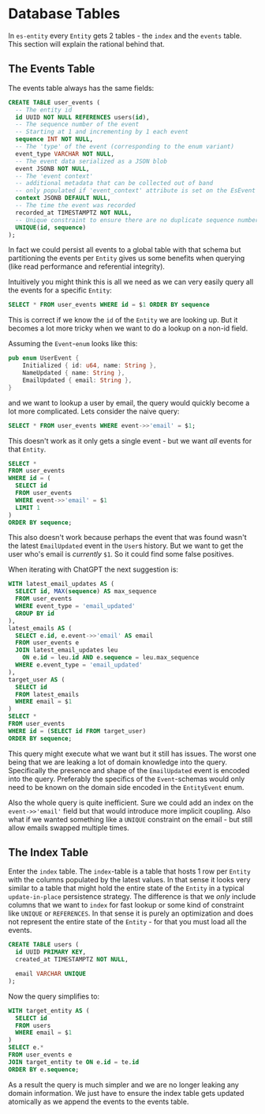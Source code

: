 # Database Tables

In `es-entity` every `Entity` gets 2 tables - the `index` and the `events` table.
This section will explain the rational behind that.

## The Events Table
The events table always has the same fields:

```sql
CREATE TABLE user_events (
  -- The entity id
  id UUID NOT NULL REFERENCES users(id),
  -- The sequence number of the event
  -- Starting at 1 and incrementing by 1 each event
  sequence INT NOT NULL,
  -- The 'type' of the event (corresponding to the enum variant)
  event_type VARCHAR NOT NULL,
  -- The event data serialized as a JSON blob
  event JSONB NOT NULL,
  -- The 'event context'
  -- additional metadata that can be collected out of band
  -- only populated if 'event_context' attribute is set on the EsEvent
  context JSONB DEFAULT NULL,
  -- The time the event was recorded
  recorded_at TIMESTAMPTZ NOT NULL,
  -- Unique constraint to ensure there are no duplicate sequence numbers
  UNIQUE(id, sequence)
);
```

In fact we could persist all events to a global table with that schema but partitioning the events per `Entity` gives us some benefits when querying (like read performance and referential integrity).

Intuitively you might think this is all we need as we can very easily query all the events for a specific `Entity`:
```sql
SELECT * FROM user_events WHERE id = $1 ORDER BY sequence
```

This is correct if we know the `id` of the `Entity` we are looking up.
But it becomes a lot more tricky when we want to do a lookup on a non-id field.

Assuming the `Event`-`enum` looks like this:
```rust
pub enum UserEvent {
    Initialized { id: u64, name: String },
    NameUpdated { name: String },
    EmailUpdated { email: String },
}
```

and we want to lookup a user by email, the query would quickly become a lot more complicated.
Lets consider the naive query:
```sql
SELECT * FROM user_events WHERE event->>'email' = $1;
```

This doesn't work as it only gets a single event - but we want _all_ events for that `Entity`.
```sql
SELECT *
FROM user_events
WHERE id = (
  SELECT id
  FROM user_events
  WHERE event->>'email' = $1
  LIMIT 1
)
ORDER BY sequence;
```
This also doesn't work because perhaps the event that was found wasn't the latest `EmailUpdated` event in the `User`s history.
But we want to get the user who's email is _currently_ `$1`.
So it could find some false positives.

When iterating with ChatGPT the next suggestion is:
```sql
WITH latest_email_updates AS (
  SELECT id, MAX(sequence) AS max_sequence
  FROM user_events
  WHERE event_type = 'email_updated'
  GROUP BY id
),
latest_emails AS (
  SELECT e.id, e.event->>'email' AS email
  FROM user_events e
  JOIN latest_email_updates leu
    ON e.id = leu.id AND e.sequence = leu.max_sequence
  WHERE e.event_type = 'email_updated'
),
target_user AS (
  SELECT id
  FROM latest_emails
  WHERE email = $1
)
SELECT *
FROM user_events
WHERE id = (SELECT id FROM target_user)
ORDER BY sequence;
```

This query might execute what we want but it still has issues.
The worst one being that we are leaking a lot of domain knowledge into the query.
Specifically the presence and shape of the `EmailUpdated` event is encoded into the query.
Preferably the specifics of the `Event`-schemas would only need to be known on the domain side encoded in the `EntityEvent` enum.

Also the whole query is quite inefficient.
Sure we could add an index on the `event->>'email'` field but that would introduce more implicit coupling.
Also what if we wanted something like a `UNIQUE` constraint on the email - but still allow emails swapped multiple times.

## The Index Table

Enter the `index` table.
The `index`-table is a table that hosts 1 row per `Entity` with the columns populated by the latest values.
In that sense it looks very similar to a table that might hold the entire state of the `Entity` in a typical `update-in-place` persistence strategy.
The difference is that we _only_ include columns that we want to `index` for fast lookup or some kind of constraint like `UNIQUE` or `REFERENCES`.
In that sense it is purely an optimization and does not represent the entire state of the `Entity` - for that you must load all the events.

```sql
CREATE TABLE users (
  id UUID PRIMARY KEY,
  created_at TIMESTAMPTZ NOT NULL,

  email VARCHAR UNIQUE
);
```

Now the query simplifies to:
```sql
WITH target_entity AS (
  SELECT id
  FROM users
  WHERE email = $1
)
SELECT e.*
FROM user_events e
JOIN target_entity te ON e.id = te.id
ORDER BY e.sequence;
```

As a result the query is much simpler and we are no longer leaking any domain information.
We just have to ensure the index table gets updated atomically as we append the events to the events table.
